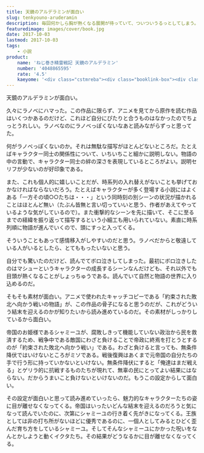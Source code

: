 ```yaml
---
title: 天鏡のアルデラミンが面白い
slug: tenkyouno-aruderamin
description: 毎回何かしら胸が熱くなる展開が待っていて、ついついうるっとしてしまう。時系列を入れ替えたり余計なことが書かれていないシンプルな文章が感情移入を阻害しない。そんなラノベっぽくないラノベ。
featuredimage: images/cover/book.jpg
date: 2017-10-03
lastmod: 2017-10-03
tags: 
    - 小説
product:
    name: 'ねじ巻き精霊戦記 天鏡のアルデラミン'
    number: '4048865595'
    rate: '4.5'
    kaeyome: '<div class="cstmreba"><div class="booklink-box"><div class="booklink-image"><a href="https://www.amazon.co.jp/exec/obidos/asin/4048865595/illusionspace-22/" target="_blank" ><img src="https://images-fe.ssl-images-amazon.com/images/I/61swSmxCCtL._SL160_.jpg" style="border: none;" /></a></div><div class="booklink-info"><div class="booklink-name"><a href="https://www.amazon.co.jp/exec/obidos/asin/4048865595/illusionspace-22/" target="_blank" >ねじ巻き精霊戦記 天鏡のアルデラミン (電撃文庫)</a><div class="booklink-powered-date">posted with <a href="https://yomereba.com" rel="nofollow" target="_blank">ヨメレバ</a></div></div><div class="booklink-detail">宇野朴人 KADOKAWA/アスキー・メディアワークス 2012-06-08    </div><div class="booklink-link2"><div class="shoplinkamazon"><a href="https://www.amazon.co.jp/exec/obidos/asin/4048865595/illusionspace-22/" target="_blank" >Amazon</a></div><div class="shoplinkkindle"><a href="https://www.amazon.co.jp/exec/obidos/ASIN/B00QWGZ4T8/illusionspace-22/" target="_blank" >Kindle</a></div>                              	  	  	  	</div></div><div class="booklink-footer"></div></div></div>'
---
```


天鏡のアルデラミンが面白い。

久々にラノベにハマった。この作品に限らず、アニメを見てから原作を読む作品はいくつかあるのだけど、これほど自分にぴたりと合うものはなかったのでちょっとうれしい。ラノベなのにラノベっぽくないなあと読みながらずっと思ってた。

何がラノベっぽくないのか。それは無駄な描写がほとんどないところだ。たとえばキャラクター同士の関係性について、いちいちこと細かに説明しない。物語の中の言動で、キャラクター同士の絆の深さを表現しているところがよい。説明セリフが少ないのが好印象である。

また、これも個人的に嬉しいことだが、時系列の入れ替えがないことも挙げておかなければならないだろう。たとえばキャラクターが多く登場する小説にはよくある「一方その頃○○たちは・・・」という同時刻の別シーンの状況が描かれることはほとんど無い（たぶん皆無と言い切っていいと思う、作者があえてやっているような気がしているので）。また衝撃的なシーンを先に描いて、そこに至るまでの経緯を振り返って描写するという小細工も用いられていない。素直に時系列順に物語が進んでいくので、頭にすっと入ってくる。

そういうこともあって感情移入がしやすいのだと思う。ラノベだからと敬遠している人がいるとしたら、とてももったいないと思う。

自分でも驚いたのだけど、読んでてボロ泣きしてしまった。最初にボロ泣きしたのはマシューというキャラクターの成長するシーンなんだけども、それ以外でも目頭が熱くなることがしょっちゅうである。読んでいて自然と物語の世界に入り込めるのだ。

そもそも素材が面白い。アニメで使われたキャッチコピーである「約束された敗北へ向かう戦いの物語」が、この作品の骨子になると思うのだが、これがどういう結末を迎えるのかが知りたいから読み進めているのだ。その素材がしっかりしているから面白い。

帝国のお姫様であるシャミーユが、腐敗しきって機能していない政治から民を救済するため、戦争中である敵国にわざと負けることで帝政に終焉を打とうとするのが「約束された敗北へ向かう戦い」である。わざと負けると言っても、無条件降伏ではいけないところがミソである。戦後復興はあくまで元帝国の自分たちの手で行う形に持っていかないといけない。無条件降伏にすると「俺達はまだ戦える」とゲリラ的に抗戦するものたちが現れて、無辜の民にとってよい結果にはならない。だからうまいこと負けないといけないのだ。もうこの設定からして面白い。

その設定が面白いと思って読み進めていったら、魅力的なキャラクターたちの姿に目が離せなくなってくる。帝国はいったいどんな結末を迎えるのだろうと気になって読んでいたのに、次第にシャミーユの行き着く先がきになってくる。王族としては非の打ち所がないほどに優秀であるのに、一個人としてみるとひどく歪んだ育ち方をしているシャミーユ。そしてそんなシャミーユにかかった呪いをなんとかしようと動くイクタたち。その結果がどうなるかに目が離せなくなってくる。
